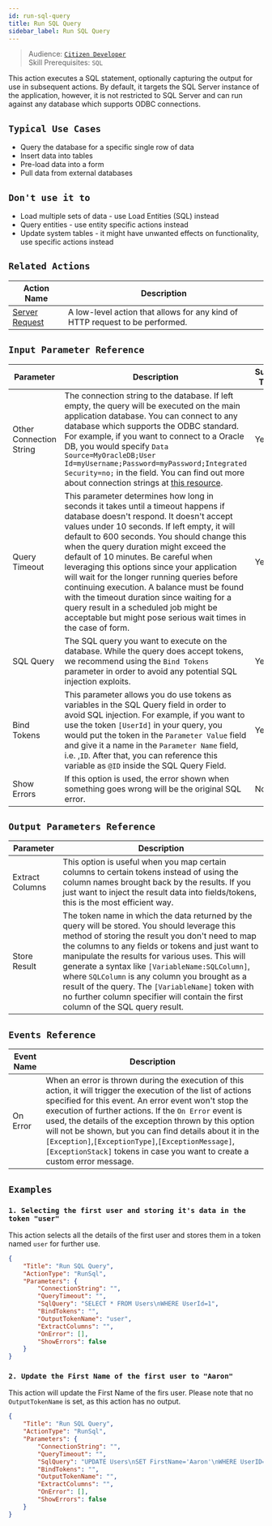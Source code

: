 ```yaml
---
id: run-sql-query
title: Run SQL Query
sidebar_label: Run SQL Query
---
```


> Audience: [`Citizen Developer`](/docs/audience#citizen-developers)<br/>
> Skill Prerequisites: `SQL`

This action executes a SQL statement, optionally capturing the output for use in subsequent actions. By default, it targets the SQL Server instance of the application, however, it is not restricted to SQL Server and can run against any database which supports ODBC connections.

## `Typical Use Cases`

- Query the database for a specific single row of data
- Insert data into tables
- Pre-load data into a form
- Pull data from external databases

## `Don't use it to`

- Load multiple sets of data - use Load Entities (SQL) instead
- Query entities - use entity specific actions instead
- Update system tables - it might have unwanted effects on functionality, use specific actions instead

## `Related Actions`

| Action Name | Description|
|-------------|------------|
| [Server Request](docs/actions/server-request) | A low-level action that allows for any kind of HTTP request to be performed. |

## `Input Parameter Reference`

| Parameter     | Description                           | Supports Tokens | Default | Required
|---------------|---------------------------------------|-----------------|---------|---------|
| Other Connection String | The connection string to the database. If left empty, the query will be executed on the main application database. You can connect to any database which supports the ODBC standard. For example, if you want to connect to a Oracle DB, you would specify `Data Source=MyOracleDB;User Id=myUsername;Password=myPassword;Integrated Security=no;` in the field. You can find out more about connection strings at [this resource](https://www.connectionstrings.com/net-framework-data-provider-for-odbc/).| Yes | `Application database` | No |
| Query Timeout | This parameter determines how long in seconds it takes until a timeout happens if database doesn't respond. It doesn't accept values under 10 seconds. If left empty, it will default to 600 seconds. You should change this when the query duration might exceed the default of 10 minutes. Be careful when leveraging this options since your application will wait for the longer running queries before continuing execution. A balance must be found with the timeout duration since waiting for a query result in a scheduled job might be acceptable but might pose serious wait times in the case of form. | Yes | `600` | No |
| SQL Query     | The SQL query you want to execute on the database. While the query does accept tokens, we recommend using the `Bind Tokens` parameter in order to avoid any potential SQL injection exploits. | Yes | `Unset` | Yes |
| Bind Tokens       | This parameter allows you do use tokens as variables in the SQL Query field in order to avoid SQL injection. For example, if you want to use the token `[UserId]` in your query, you would put the token in the `Parameter Value` field and give it a name in the `Parameter Name` field, i.e. ,`ID`. After that, you can reference this variable as `@ID` inside the SQL Query Field.  | Yes | `Unset` | No |
| Show Errors | If this option is used, the error shown when something goes wrong will be the original SQL error.  | No | `Unset` | No |

## `Output Parameters Reference`

| Parameter | Description |
|-----------|-------------|
| Extract Columns|  This option is useful when you map certain columns to certain tokens instead of using the column names brought back by the results. If you just want to inject the result data into fields/tokens, this is the most efficient way. |
| Store Result | The token name in which the data returned by the query will be stored. You should leverage this method of storing the result you don't need to map the columns to any fields or tokens and just want to manipulate the results for various uses. This will generate a syntax like `[VariableName:SQLColumn]`, where `SQLColumn` is any column you brought as a result of the query. The `[VariableName]` token with no further column specifier will contain the first column of the SQL query result.  |

## `Events Reference`

| Event Name | Description |
|------------|-------------|
| On Error | When an error is thrown during the execution of this action, it will trigger the execution of the list of actions specified for this event. An error event won't stop the execution of further actions. If the `On Error` event is used, the details of the exception thrown by this option will not be shown, but you can find details about it in the `[Exception]`,`[ExceptionType]`,`[ExceptionMessage]`,`[ExceptionStack]` tokens in case you want to create a custom error message. |

## `Examples`

### `1. Selecting the first user and storing it's data in the token "user"`

This action selects all the details of the first user and stores them in a token named `user` for further use.

```json
{
    "Title": "Run SQL Query",
    "ActionType": "RunSql",
    "Parameters": {
        "ConnectionString": "",
        "QueryTimeout": "",
        "SqlQuery": "SELECT * FROM Users\nWHERE UserId=1",
        "BindTokens": "",
        "OutputTokenName": "user",
        "ExtractColumns": "",
        "OnError": [],
        "ShowErrors": false
    }
}
```

### `2. Update the First Name of the first user to "Aaron"`

 This action will update the First Name of the firs user. Please note that no `OutputTokenName` is set, as this action has no output.

```json
{
    "Title": "Run SQL Query",
    "ActionType": "RunSql",
    "Parameters": {
        "ConnectionString": "",
        "QueryTimeout": "",
        "SqlQuery": "UPDATE Users\nSET FirstName='Aaron'\nWHERE UserID=1",
        "BindTokens": "",
        "OutputTokenName": "",
        "ExtractColumns": "",
        "OnError": [],
        "ShowErrors": false
    }
}
```
